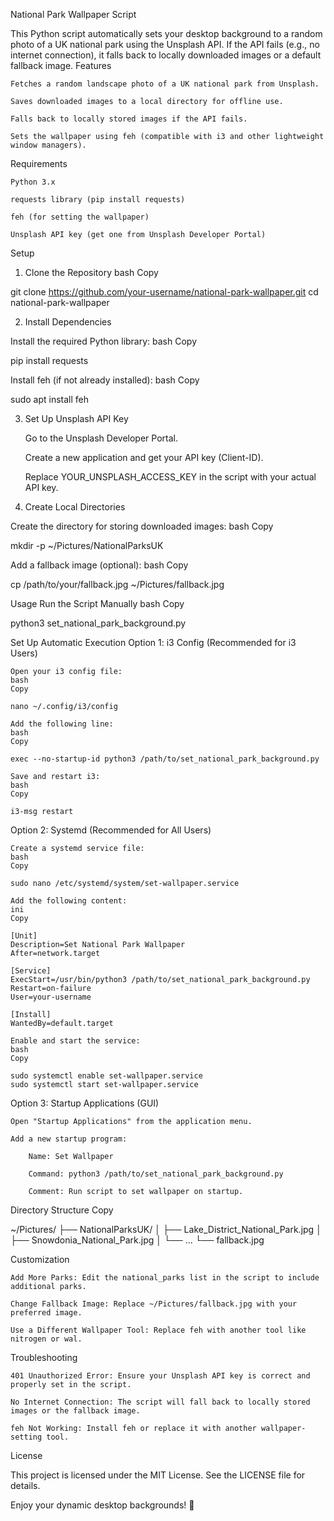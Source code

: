 National Park Wallpaper Script

This Python script automatically sets your desktop background to a random photo of a UK national park using the Unsplash API. If the API fails (e.g., no internet connection), it falls back to locally downloaded images or a default fallback image.
Features

    Fetches a random landscape photo of a UK national park from Unsplash.

    Saves downloaded images to a local directory for offline use.

    Falls back to locally stored images if the API fails.

    Sets the wallpaper using feh (compatible with i3 and other lightweight window managers).

Requirements

    Python 3.x

    requests library (pip install requests)

    feh (for setting the wallpaper)

    Unsplash API key (get one from Unsplash Developer Portal)

Setup
1. Clone the Repository
bash
Copy

git clone https://github.com/your-username/national-park-wallpaper.git
cd national-park-wallpaper

2. Install Dependencies

Install the required Python library:
bash
Copy

pip install requests

Install feh (if not already installed):
bash
Copy

sudo apt install feh

3. Set Up Unsplash API Key

    Go to the Unsplash Developer Portal.

    Create a new application and get your API key (Client-ID).

    Replace YOUR_UNSPLASH_ACCESS_KEY in the script with your actual API key.

4. Create Local Directories

Create the directory for storing downloaded images:
bash
Copy

mkdir -p ~/Pictures/NationalParksUK

Add a fallback image (optional):
bash
Copy

cp /path/to/your/fallback.jpg ~/Pictures/fallback.jpg

Usage
Run the Script Manually
bash
Copy

python3 set_national_park_background.py

Set Up Automatic Execution
Option 1: i3 Config (Recommended for i3 Users)

    Open your i3 config file:
    bash
    Copy

    nano ~/.config/i3/config

    Add the following line:
    bash
    Copy

    exec --no-startup-id python3 /path/to/set_national_park_background.py

    Save and restart i3:
    bash
    Copy

    i3-msg restart

Option 2: Systemd (Recommended for All Users)

    Create a systemd service file:
    bash
    Copy

    sudo nano /etc/systemd/system/set-wallpaper.service

    Add the following content:
    ini
    Copy

    [Unit]
    Description=Set National Park Wallpaper
    After=network.target

    [Service]
    ExecStart=/usr/bin/python3 /path/to/set_national_park_background.py
    Restart=on-failure
    User=your-username

    [Install]
    WantedBy=default.target

    Enable and start the service:
    bash
    Copy

    sudo systemctl enable set-wallpaper.service
    sudo systemctl start set-wallpaper.service

Option 3: Startup Applications (GUI)

    Open "Startup Applications" from the application menu.

    Add a new startup program:

        Name: Set Wallpaper

        Command: python3 /path/to/set_national_park_background.py

        Comment: Run script to set wallpaper on startup.

Directory Structure
Copy

~/Pictures/
├── NationalParksUK/
│   ├── Lake_District_National_Park.jpg
│   ├── Snowdonia_National_Park.jpg
│   └── ...
└── fallback.jpg

Customization

    Add More Parks: Edit the national_parks list in the script to include additional parks.

    Change Fallback Image: Replace ~/Pictures/fallback.jpg with your preferred image.

    Use a Different Wallpaper Tool: Replace feh with another tool like nitrogen or wal.

Troubleshooting

    401 Unauthorized Error: Ensure your Unsplash API key is correct and properly set in the script.

    No Internet Connection: The script will fall back to locally stored images or the fallback image.

    feh Not Working: Install feh or replace it with another wallpaper-setting tool.

License

This project is licensed under the MIT License. See the LICENSE file for details.

Enjoy your dynamic desktop backgrounds! 🌄
